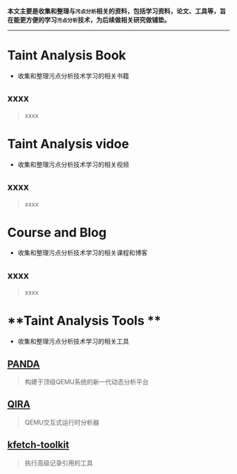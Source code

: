**本文主要是收集和整理与`污点分析`相关的资料，包括学习资料，论文、工具等，旨在能更方便的学习`污点分析`技术，为后续做相关研究做铺垫。**

---

# Taint Analysis Book

- 收集和整理污点分析技术学习的相关书籍

## xxxx

> xxxx

# Taint Analysis vidoe

- 收集和整理污点分析技术学习的相关视频

## xxxx

> xxxx

# Course and Blog

- 收集和整理污点分析技术学习的相关课程和博客

## xxxx

> xxxx

# **Taint Analysis Tools **

- 收集和整理污点分析技术学习的相关工具

## [PANDA](https://github.com/moyix/panda)

> 构建于顶级QEMU系统的新一代动态分析平台

## [QIRA](http://qira.me/)

> QEMU交互式运行时分析器

## [kfetch-toolkit](https://github.com/j00ru/kfetch-toolkit)

> 执行高级记录引用的工具


